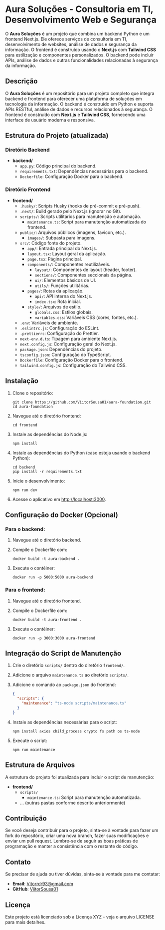 # Aura Soluções - Consultoria em TI, Desenvolvimento Web e Segurança

O **Aura Soluções** é um projeto que combina um backend Python e um frontend Next.js. Ele oferece serviços de consultoria em TI, desenvolvimento de websites, análise de dados e segurança da informação. O frontend é construído usando o **Next.js** com **Tailwind CSS** para estilização e componentes personalizados. O backend pode incluir APIs, análise de dados e outras funcionalidades relacionadas à segurança da informação.

## Descrição
O **Aura Soluções** é um repositório para um projeto completo que integra backend e frontend para oferecer uma plataforma de soluções em tecnologia da informação. O backend é construído em Python e suporta APIs RESTful, análise de dados e recursos relacionados à segurança. O frontend é construído com **Next.js** e **Tailwind CSS**, fornecendo uma interface de usuário moderna e responsiva.

## Estrutura do Projeto (atualizada)

### Diretório Backend
- **backend/**
  - `app.py`: Código principal do backend.
  - `requirements.txt`: Dependências necessárias para o backend.
  - `Dockerfile`: Configuração Docker para o backend.

### Diretório Frontend
- **frontend/**
  - `.husky/`: Scripts Husky (hooks de pré-commit e pré-push).
  - `.next/`: Build gerado pelo Next.js (ignorar no Git).
  - `scripts/`: Scripts utilitários para manutenção e automação.
    - `maintenance.ts`: Script para manutenção automatizada do frontend.
  - `public/`: Arquivos públicos (imagens, favicon, etc.).
    - `images/`: Subpasta para imagens.
  - `src/`: Código fonte do projeto.
    - `app/`: Entrada principal do Next.js.
    - `layout.tsx`: Layout geral da aplicação.
    - `page.tsx`: Página principal.
    - `components/`: Componentes reutilizáveis.
      - `layout/`: Componentes de layout (header, footer).
      - `sections/`: Componentes seccionais da página.
      - `ui/`: Elementos básicos de UI.
      - `utils/`: Funções utilitárias.
    - `pages/`: Rotas da aplicação.
      - `api/`: API interna do Next.js.
      - `index.tsx`: Rota inicial.
    - `style/`: Arquivos de estilo.
      - `globals.css`: Estilos globais.
      - `variables.css`: Variáveis CSS (cores, fontes, etc.).
  - `.env`: Variáveis de ambiente.
  - `.eslintrc.js`: Configuração do ESLint.
  - `.prettierrc`: Configuração do Prettier.
  - `next-env.d.ts`: Tipagem para ambiente Next.js.
  - `next.config.js`: Configuração geral do Next.js.
  - `package.json`: Dependências do projeto.
  - `tsconfig.json`: Configuração do TypeScript.
  - `Dockerfile`: Configuração Docker para o frontend.
  - `tailwind.config.js`: Configuração do Tailwind CSS.

## Instalação

1. Clone o repositório:

   ```
   git clone https://github.com/ViitorSousa01/aura-foundation.git
   cd aura-foundation
   ```

2. Navegue até o diretório frontend:

   ```
   cd frontend
   ```

3. Instale as dependências do Node.js:

   ```
   npm install
   ```

4. Instale as dependências do Python (caso esteja usando o backend Python):

   ```
   cd backend
   pip install -r requirements.txt
   ```

5. Inicie o desenvolvimento:

   ```
   npm run dev
   ```

6. Acesse o aplicativo em [http://localhost:3000](http://localhost:3000).

## Configuração do Docker (Opcional)

### Para o backend:
1. Navegue até o diretório backend.
2. Compile o Dockerfile com:

   ```
   docker build -t aura-backend .
   ```

3. Execute o contêiner:

   ```
   docker run -p 5000:5000 aura-backend
   ```

### Para o frontend:
1. Navegue até o diretório frontend.
2. Compile o Dockerfile com:

   ```
   docker build -t aura-frontend .
   ```

3. Execute o contêiner:

   ```
   docker run -p 3000:3000 aura-frontend
   ```

## Integração do Script de Manutenção

1. Crie o diretório `scripts/` dentro do diretório `frontend/`.
2. Adicione o arquivo `maintenance.ts` ao diretório `scripts/`.
3. Adicione o comando ao `package.json` do frontend:

   ```json
   {
     "scripts": {
       "maintenance": "ts-node scripts/maintenance.ts"
     }
   }
   ```

4. Instale as dependências necessárias para o script:

   ```
   npm install axios child_process crypto fs path os ts-node
   ```

5. Execute o script:

   ```
   npm run maintenance
   ```

## Estrutura de Arquivos
A estrutura do projeto foi atualizada para incluir o script de manutenção:

- **frontend/**
  - `scripts/`
    - `maintenance.ts`: Script para manutenção automatizada.
  - ... (outras pastas conforme descrito anteriormente)

## Contribuição
Se você deseja contribuir para o projeto, sinta-se à vontade para fazer um fork do repositório, criar uma nova branch, fazer suas modificações e enviar um pull request. Lembre-se de seguir as boas práticas de programação e manter a consistência com o restante do código.

## Contato
Se precisar de ajuda ou tiver dúvidas, sinta-se à vontade para me contatar:

- **Email**: Vitorrdr93@gmail.com
- **GitHub**: [ViitorSousa01](https://github.com/ViitorSousa01)

## Licença
Este projeto está licenciado sob a Licença XYZ - veja o arquivo LICENSE para mais detalhes.

